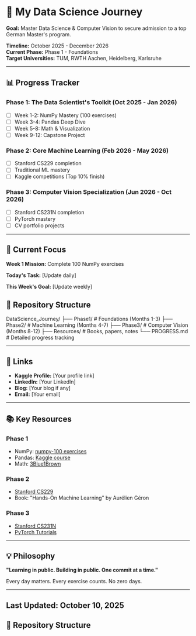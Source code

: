# 🚀 My Data Science Journey

**Goal:** Master Data Science & Computer Vision to secure admission to a top German Master's program.

**Timeline:** October 2025 - December 2026  
**Current Phase:** Phase 1 - Foundations  
**Target Universities:** TUM, RWTH Aachen, Heidelberg, Karlsruhe

---

## 📊 Progress Tracker

### Phase 1: The Data Scientist's Toolkit (Oct 2025 - Jan 2026)
- [ ] Week 1-2: NumPy Mastery (100 exercises)
- [ ] Week 3-4: Pandas Deep Dive
- [ ] Week 5-8: Math & Visualization
- [ ] Week 9-12: Capstone Project

### Phase 2: Core Machine Learning (Feb 2026 - May 2026)
- [ ] Stanford CS229 completion
- [ ] Traditional ML mastery
- [ ] Kaggle competitions (Top 10% finish)

### Phase 3: Computer Vision Specialization (Jun 2026 - Oct 2026)
- [ ] Stanford CS231N completion
- [ ] PyTorch mastery
- [ ] CV portfolio projects

---

## 🎯 Current Focus

**Week 1 Mission:** Complete 100 NumPy exercises

**Today's Task:** [Update daily]

**This Week's Goal:** [Update weekly]
## 📁 Repository Structure
DataScience_Journey/
├── Phase1/          # Foundations (Months 1-3)
├── Phase2/          # Machine Learning (Months 4-7)
├── Phase3/          # Computer Vision (Months 8-12)
├── Resources/       # Books, papers, notes
└── PROGRESS.md      # Detailed progress tracking

---

## 🔗 Links

- **Kaggle Profile:** [Your profile link]
- **LinkedIn:** [Your LinkedIn]
- **Blog:** [Your blog if any]
- **Email:** [Your email]

---

## 📚 Key Resources

### Phase 1
- NumPy: [numpy-100 exercises](https://github.com/rougier/numpy-100)
- Pandas: [Kaggle course](https://www.kaggle.com/learn/pandas)
- Math: [3Blue1Brown](https://www.youtube.com/c/3blue1brown)

### Phase 2
- [Stanford CS229](http://cs229.stanford.edu/)
- Book: "Hands-On Machine Learning" by Aurélien Géron

### Phase 3
- [Stanford CS231N](http://cs231n.stanford.edu/)
- [PyTorch Tutorials](https://pytorch.org/tutorials/)

---

## 💡 Philosophy

**"Learning in public. Building in public. One commit at a time."**

Every day matters. Every exercise counts. No zero days.

---

**Last Updated:** October 10, 2025
---

## 📁 Repository Structure
